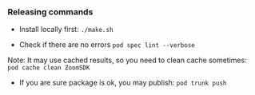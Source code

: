 

### Releasing commands

- Install locally first: `./make.sh`

- Check if there are no errors `pod spec lint --verbose`

Note: It may use cached results, so you need to clean cache sometimes:
  `pod cache clean ZoomSDK`

- If you are sure package is ok, you may publish: `pod trunk push`
